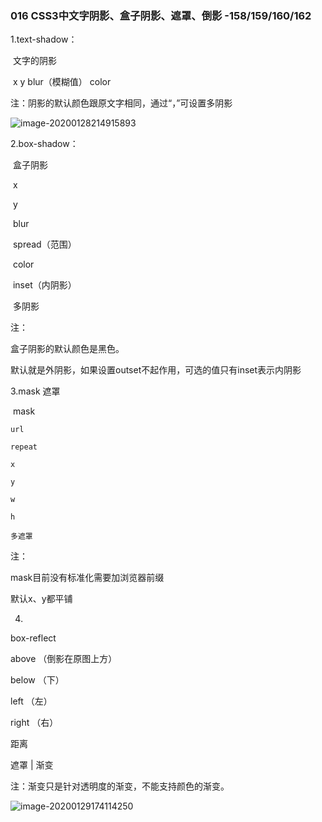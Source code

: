 ### 016 CSS3中文字阴影、盒子阴影、遮罩、倒影   -158/159/160/162

1.text-shadow：

​	文字的阴影

​	x y blur（模糊值） color

注：阴影的默认颜色跟原文字相同，通过“，”可设置多阴影

![image-20200128214915893](C:\Users\dell\AppData\Roaming\Typora\typora-user-images\image-20200128214915893.png)

2.box-shadow：

​	盒子阴影

​	x

​	y

​	blur

​	spread（范围）

​	color

​	inset（内阴影）

​	多阴影

注：

盒子阴影的默认颜色是黑色。

默认就是外阴影，如果设置outset不起作用，可选的值只有inset表示内阴影

3.mask 遮罩

​	 mask

 	url

 	repeat

 	x

 	y

 	w

 	h

 	多遮罩

注：

mask目前没有标准化需要加浏览器前缀

默认x、y都平铺

4.

box-reflect

 above （倒影在原图上方）

 below  （下）

 left   （左）

 right  （右）

 距离

 遮罩 | 渐变

注：渐变只是针对透明度的渐变，不能支持颜色的渐变。

![image-20200129174114250](C:\Users\dell\AppData\Roaming\Typora\typora-user-images\image-20200129174114250.png)